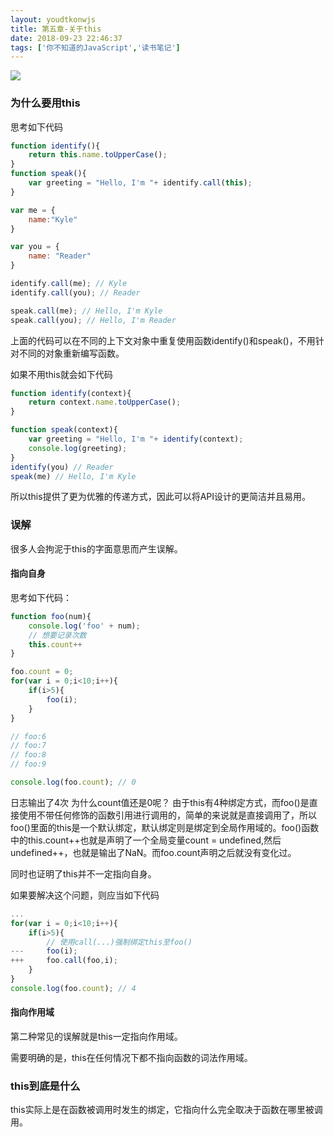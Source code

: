 ```yaml
---
layout: youdtkonwjs
title: 第五章-关于this
date: 2018-09-23 22:46:37
tags: ['你不知道的JavaScript','读书笔记']
---
```


![](https://ws1.sinaimg.cn/large/80676d79gy1fvjuvqjx73j20jm054glu.jpg)

### 为什么要用this
<!--more-->
思考如下代码
```js
function identify(){
    return this.name.toUpperCase();
}
function speak(){
    var greeting = "Hello, I'm "+ identify.call(this);
}

var me = {
    name:"Kyle"
}

var you = {
    name: "Reader"
}

identify.call(me); // Kyle
identify.call(you); // Reader

speak.call(me); // Hello, I'm Kyle
speak.call(you); // Hello, I'm Reader
```
上面的代码可以在不同的上下文对象中重复使用函数identify()和speak()，不用针对不同的对象重新编写函数。

如果不用this就会如下代码

```js
function identify(context){
    return context.name.toUpperCase();
}

function speak(context){
    var greeting = "Hello, I'm "+ identify(context);
    console.log(greeting);
}
identify(you) // Reader
speak(me) // Hello, I'm Kyle
```
所以this提供了更为优雅的传递方式，因此可以将API设计的更简洁并且易用。

### 误解
很多人会拘泥于this的字面意思而产生误解。
 
#### 指向自身

思考如下代码：
```js
function foo(num){
    console.log('foo' + num);
    // 想要记录次数
    this.count++
}

foo.count = 0;
for(var i = 0;i<10;i++){
    if(i>5){
        foo(i);
    }
}

// foo:6
// foo:7
// foo:8
// foo:9

console.log(foo.count); // 0
```
日志输出了4次 为什么count值还是0呢？
由于this有4种绑定方式，而foo()是直接使用不带任何修饰的函数引用进行调用的，简单的来说就是直接调用了，所以foo()里面的this是一个默认绑定，默认绑定则是绑定到全局作用域的。foo()函数中的this.count++也就是声明了一个全局变量count = undefined,然后undefined++，也就是输出了NaN。而foo.count声明之后就没有变化过。

同时也证明了this并不一定指向自身。

如果要解决这个问题，则应当如下代码

```js
...
for(var i = 0;i<10;i++){
    if(i>5){
        // 使用call(...)强制绑定this至foo()
---     foo(i);     
+++     foo.call(foo,i);
    }
}
console.log(foo.count); // 4
```

#### 指向作用域

第二种常见的误解就是this一定指向作用域。

需要明确的是，this在任何情况下都不指向函数的词法作用域。

### this到底是什么
this实际上是在函数被调用时发生的绑定，它指向什么完全取决于函数在哪里被调用。



